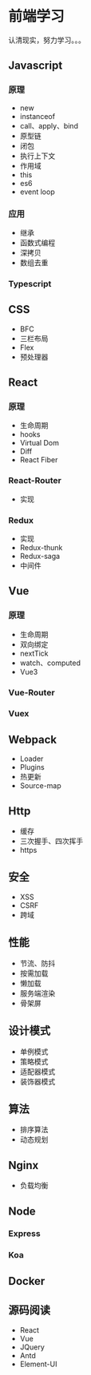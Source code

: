 # 前端学习

认清现实，努力学习。。。

## Javascript

### 原理

+ new
+ instanceof
+ call、apply、bind
+ 原型链
+ 闭包
+ 执行上下文
+ 作用域
+ this
+ es6
+ event loop

### 应用

+ 继承
+ 函数式编程
+ 深拷贝
+ 数组去重

### Typescript

## CSS

+ BFC
+ 三栏布局
+ Flex
+ 预处理器

## React

### 原理

+ 生命周期
+ hooks
+ Virtual Dom
+ Diff
+ React Fiber

### React-Router

+ 实现

### Redux

+ 实现
+ Redux-thunk
+ Redux-saga
+ 中间件

## Vue

### 原理

+ 生命周期
+ 双向绑定
+ nextTick
+ watch、computed
+ Vue3

### Vue-Router

### Vuex

## Webpack

+ Loader
+ Plugins
+ 热更新
+ Source-map

## Http

+ 缓存
+ 三次握手、四次挥手
+ https

## 安全

+ XSS
+ CSRF
+ 跨域

## 性能

+ 节流、防抖
+ 按需加载
+ 懒加载
+ 服务端渲染
+ 骨架屏



## 设计模式

+ 单例模式
+ 策略模式
+ 适配器模式
+ 装饰器模式

## 算法

+ 排序算法
+ 动态规划

## Nginx

+ 负载均衡

## Node

### Express

### Koa



## Docker



## 源码阅读

+ React
+ Vue
+ JQuery
+ Antd
+ Element-UI

